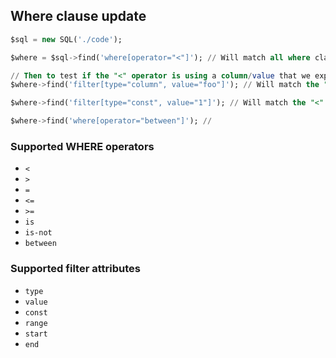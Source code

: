 ## Where clause update

```sql
$sql = new SQL('./code');

$where = $sql->find('where[operator="<"]'); // Will match all where clause with a '<' operator.

// Then to test if the "<" operator is using a column/value that we expect
$where->find('filter[type="column", value="foo"]'); // Will match the "<" operator if it is using the 'foo' column.

$where->find('filter[type="const", value="1"]'); // Will match the "<" operator if the right hand of the operator is a constant 1.

$where->find('where[operator="between"]'); //
```

### Supported WHERE operators

 - `<`
 - `>`
 - `=`
 - `<=`
 - `>=`
 - `is`
 - `is-not`
 - `between`

### Supported filter attributes

 - `type` 
 - `value`
 - `const`
 - `range`
 - `start`
 - `end`